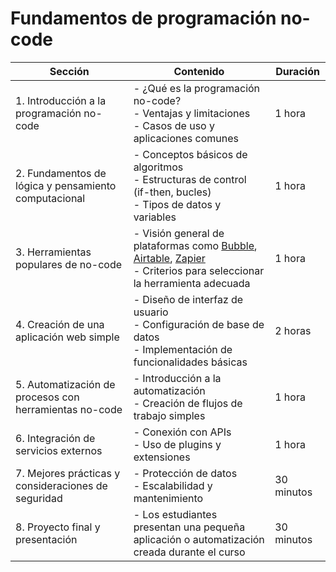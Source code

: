 # Fundamentos de programación no-code

| Sección | Contenido | Duración |
|-|-|-|
| 1. Introducción a la programación no-code | - ¿Qué es la programación no-code?<br>- Ventajas y limitaciones<br>- Casos de uso y aplicaciones comunes | 1 hora |
| 2. Fundamentos de lógica y pensamiento computacional | - Conceptos básicos de algoritmos<br>- Estructuras de control (if-then, bucles)<br>- Tipos de datos y variables | 1 hora |
| 3. Herramientas populares de no-code | - Visión general de plataformas como [Bubble](https://bubble.io/), [Airtable](https://www.airtable.com/), [Zapier](https://zapier.com/)<br>- Criterios para seleccionar la herramienta adecuada | 1 hora |
| 4. Creación de una aplicación web simple | - Diseño de interfaz de usuario<br>- Configuración de base de datos<br>- Implementación de funcionalidades básicas | 2 horas |
| 5. Automatización de procesos con herramientas no-code | - Introducción a la automatización<br>- Creación de flujos de trabajo simples | 1 hora |
| 6. Integración de servicios externos | - Conexión con APIs<br>- Uso de plugins y extensiones | 1 hora |
| 7. Mejores prácticas y consideraciones de seguridad | - Protección de datos<br>- Escalabilidad y mantenimiento | 30 minutos |
| 8. Proyecto final y presentación | - Los estudiantes presentan una pequeña aplicación o automatización creada durante el curso | 30 minutos |
